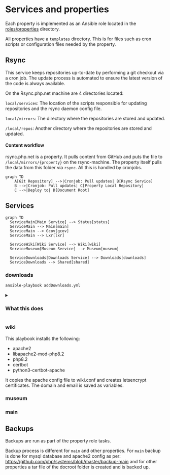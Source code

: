 # Services and properties

Each property is implemented as an Ansible role located in the [roles/properties](roles/properties) directory.

All properties have a `templates` directory. This is for files such as cron scripts or configuration files needed by the property.

## Rsync

This service keeps repositories up-to-date by performing a git checkout via a cron job.
The update process is automated to ensure the latest version of the code is always available.

On the Rsync.php.net machine are 4 directories located:

`local/services`: The location of the scripts responsible for updating repositories and the rsync daemon config file.

`local/mirrors`: The directory where the repositories are stored and updated.

`/local/repos`: Another directory where the repositories are stored and updated.

#### Content workflow
rsync.php.net is a property. It pulls content from GitHub and puts the file to `/local/mirrors/{property}` on the rsync-machine. The property itself pulls the data from this folder via `rsync`. All this is handled by cronjobs.

```mermaid
graph TD
    A[Git Repository] -->|Cronjob: Pull updates| B[Rsync Service]
    B -->|Cronjob: Pull updates| C[Property Local Repository]
    C -->|Deploy to| D[Document Root]
```

## Services
```mermaid
graph TD
  ServiceMain[Main Service] --> Status[status]
  ServiceMain --> Main[main]
  ServiceMain --> Gcov[gcov]
  ServiceMain --> Lxr[lxr]
  
  ServiceWiki[Wiki Service] --> Wiki[wiki]
  ServiceMuseum[Museum Service] --> Museum[museum]
  
  ServiceDownloads[Downloads Service] --> Downloads[downloads]
  ServiceDownloads --> Shared[shared]
```

### downloads

```sh
ansible-playbook addDownloads.yml
```

<details>
  <summary>
    <h3>What this does</h3>
  </summary>

  It puts the `apache.conf`, a file with some secrets to `/local/this-box`.
  Further, it copies the apache config files for `downloads.php.net` and `shared.php.net`.
  It creates letsencrypt-certs for `downloads.php.net` and self-signed SSL certs for `shared.php.net`.

</details>

### wiki

This playbook installs the following:

- apache2
- libapache2-mod-php8.2
- php8.2
- certbot
- python3-certbot-apache

It copies the apache config file to wiki.conf and creates letsencrypt certificates.
The domain and email is saved as variables.

### museum

### main


## Backups

Backups are run as part of the property role tasks.

Backup process is different for `main` and other properties. For `main` backup is done for mysql database and apache2 config as per: https://github.com/php/systems/blob/master/backup-main and for other properties a tar file of the docroot folder is created and is backed up.
